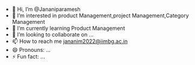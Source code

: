 - 👋 Hi, I’m @Jananiparamesh
- 👀 I’m interested in product Management,project Management,Category Management
- 🌱 I’m currently learning Product Management
- 💞️ I’m looking to collaborate on ...
- 📫 How to reach me jananim2022@iimbg.ac.in
- 😄 Pronouns: ...
- ⚡ Fun fact: ...

<!---
Jananiparamesh/Jananiparamesh is a ✨ special ✨ repository because its `README.md` (this file) appears on your GitHub profile.
You can click the Preview link to take a look at your changes.
--->
